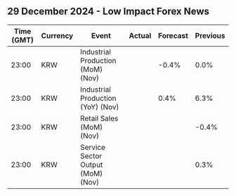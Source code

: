 ## 29 December 2024 - Low Impact Forex News

| Time (GMT) | Currency | Event | Actual | Forecast | Previous |
|------|----------|-------|--------|----------|----------|
| 23:00 | KRW | Industrial Production (MoM) (Nov) |  | -0.4% | 0.0% |
| 23:00 | KRW | Industrial Production (YoY) (Nov) |  | 0.4% | 6.3% |
| 23:00 | KRW | Retail Sales (MoM) (Nov) |  |  | -0.4% |
| 23:00 | KRW | Service Sector Output (MoM) (Nov) |  |  | 0.3% |
